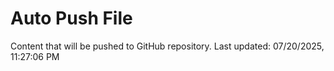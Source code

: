 # Auto Push File

Content that will be pushed to GitHub repository.
Last updated: 07/20/2025, 11:27:06 PM